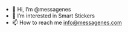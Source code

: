 - 👋 Hi, I’m @messagenes
- 👀 I’m interested in Smart Stickers
- 📫 How to reach me info@messagenes.com


<!---
messagenes/messagenes is a ✨ special ✨ repository because its `README.md` (this file) appears on your GitHub profile.
You can click the Preview link to take a look at your changes.
--->
